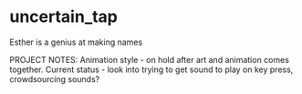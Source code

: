 # uncertain_tap
Esther is a genius at making names 


PROJECT NOTES:
Animation style - on hold after art and animation comes together.
Current status - look into trying to get sound to play on key press, crowdsourcing sounds? 
